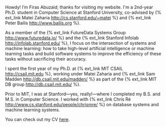 Howdy! I’m Firas Abuzaid; thanks for visiting my website. I'm a 2nd-year Ph.D.
student in Computer Science at Stanford University, co-advised by {% ext_link
Matei Zaharia http://cs.stanford.edu/~matei %} and {% ext_link Peter Bailis
http://www.bailis.org %}.

As a member of the {% ext_link FutureData Systems Group  http://www.futuredata.io/ %} and
the {% ext_link Stanford Infolab http://infolab.stanford.edu/ %}, I focus on the
intersection of systems and machine learning: how to take high-level artificial
intelligence or machine learning tasks and build software systems to improve
the efficiency of these tasks without sacrificing their accuracy.

I spent the first year of my Ph.D. at {% ext_link MIT CSAIL http://csail.mit.edu %},
working under Matei Zaharia and {% ext_link Sam Madden http://db.csail.mit.edu/madden/ %}
as part of the {% ext_link MIT DB group http://db.csail.mit.edu/ %}.

Prior to MIT, I was at Stanford—yes, really!—where I completed my B.S. and M.S. in Computer Science.
I worked with {% ext_link Chris Ré http://www.cs.stanford.edu/people/chrismre/ %} on database systems
and machine learning systems.

You can check out my CV [here](public/firas_abuzaid_cv.pdf).
